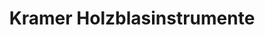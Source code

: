 ---
title: "Kramer Holzblasinstrumente"
url: /forchheim/kramer-holzblasinstrumente/
shop: Instrumente
---
